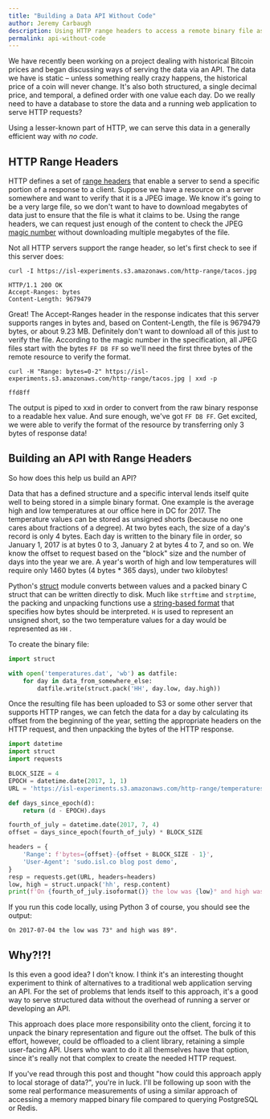 ```yaml
---
title: "Building a Data API Without Code"
author: Jeremy Carbaugh
description: Using HTTP range headers to access a remote binary file as an API.
permalink: api-without-code
---
```


We have recently been working on a project dealing with historical Bitcoin prices and began discussing ways of serving the data via an API. The data we have is static – unless something really crazy happens, the historical price of a coin will never change. It's also both structured, a single decimal price, and temporal, a defined order with one value each day. Do we really need to have a database to store the data and a running web application to serve HTTP requests?

Using a lesser-known part of HTTP, we can serve this data in a generally efficient way with *no code*.

## HTTP Range Headers
HTTP defines a set of [range headers](https://developer.mozilla.org/en-US/docs/Web/HTTP/Range_requests) that enable a server to send a specific portion of a response to a client. Suppose we have a resource on a server somewhere and want to verify that it is a JPEG image. We know it's going to be a very large file, so we don't want to have to download megabytes of data just to ensure that the file is what it claims to be. Using the range headers, we can request just enough of the content to check the JPEG [magic number](https://en.wikipedia.org/wiki/Magic_number_(programming)) without downloading multiple megabytes of the file. 

Not all HTTP servers support the range header, so let's first check to see if this server does:

```
curl -I https://isl-experiments.s3.amazonaws.com/http-range/tacos.jpg

HTTP/1.1 200 OK
Accept-Ranges: bytes
Content-Length: 9679479
```

Great! The Accept-Ranges header in the response indicates that this server supports ranges in bytes and, based on Content-Length, the file is 9679479 bytes, or about 9.23 MB. Definitely don't want to download all of this just to verify the file. According to the magic number in the specification, all JPEG files start with the bytes `FF D8 FF` so we'll need the first three bytes of the remote resource to verify the format.

```
curl -H "Range: bytes=0-2" https://isl-experiments.s3.amazonaws.com/http-range/tacos.jpg | xxd -p

ffd8ff
```

The output is piped to xxd in order to convert from the raw binary response to a readable hex value. And sure enough, we've got `FF D8 FF`. Get excited, we were able to verify the format of the resource by transferring only 3 bytes of response data!

## Building an API with Range Headers
So how does this help us build an API? 

Data that has a defined structure and a specific interval lends itself quite well to being stored in a simple binary format. One example is the average high and low temperatures at our office here in DC for 2017. The temperature values can be stored as unsigned shorts (because no one cares about fractions of a degree). At two bytes each, the size of a day's record is only 4 bytes. Each day is written to the binary file in order, so January 1, 2017 is at bytes 0 to 3, January 2 at bytes 4 to 7, and so on. We know the offset to request based on the "block" size and the number of days into the year we are. A year's worth of high and low temperatures will require only 1460 bytes (4 bytes * 365 days), under two kilobytes!

Python's [struct](https://docs.python.org/3/library/struct.html) module converts between values and a packed binary C struct that can be written directly to disk. Much like `strftime` and `strptime`, the packing and unpacking functions use a [string-based format](https://docs.python.org/3/library/struct.html#format-characters) that specifies how bytes should be interpreted. `H` is used to represent an unsigned short, so the two temperature values for a day would be represented as `HH` .

To create the binary file:

```python
import struct

with open('temperatures.dat', 'wb') as datfile:
    for day in data_from_somewhere_else:
        datfile.write(struct.pack('HH', day.low, day.high))
```

Once the resulting file has been uploaded to S3 or some other server that supports HTTP ranges, we can fetch the data for a day by calculating its offset from the beginning of the year, setting the appropriate headers on the HTTP request, and then unpacking the bytes of the HTTP response.

```python
import datetime
import struct
import requests

BLOCK_SIZE = 4
EPOCH = datetime.date(2017, 1, 1)
URL = 'https://isl-experiments.s3.amazonaws.com/http-range/temperatures.dat'

def days_since_epoch(d):
    return (d - EPOCH).days

fourth_of_july = datetime.date(2017, 7, 4)
offset = days_since_epoch(fourth_of_july) * BLOCK_SIZE

headers = {
    'Range': f'bytes={offset}-{offset + BLOCK_SIZE - 1}',
    'User-Agent': 'sudo.isl.co blog post demo',
}
resp = requests.get(URL, headers=headers)
low, high = struct.unpack('hh', resp.content)
print(f'On {fourth_of_july.isoformat()} the low was {low}° and high was {high}°.')
```

If you run this code locally, using Python 3 of course, you should see the output:

```
On 2017-07-04 the low was 73° and high was 89°.
```

## Why?!?!

Is this even a good idea? I don't know. I think it's an interesting thought experiment to think of alternatives to a traditional web application serving an API. For the set of problems that lends itself to this approach, it's a good way to serve structured data without the overhead of running a server or developing an API.

This approach does place more responsibility onto the client, forcing it to unpack the binary representation and figure out the offset. The bulk of this effort, however, could be offloaded to a client library, retaining a simple user-facing API. Users who want to do it all themselves have that option, since it's really not that complex to create the needed HTTP request.

If you've read through this post and thought "how could this approach apply to local storage of data?", you're in luck. I'll be following up soon with the some real performance measurements of using a similar approach of accessing a memory mapped binary file compared to querying PostgreSQL or Redis.
